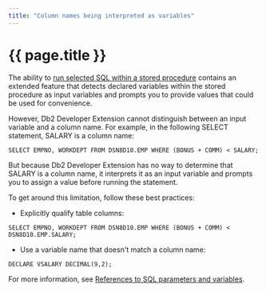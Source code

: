 ```yaml
---
title: "Column names being interpreted as variables"
---
```


# {{ page.title }}

The ability to [run selected SQL within a stored procedure]({{site.baseurl}}/docs/working-with-sql/running-sql-from-within-a-stored-procedure) contains an extended feature that detects declared variables within the stored procedure as input variables and prompts you to provide values that could be used for convenience. 

However, Db2 Developer Extension cannot distinguish between an input variable and a column name. For example, in the following SELECT statement, SALARY is a column name:

```
SELECT EMPNO, WORKDEPT FROM DSN8D10.EMP WHERE (BONUS + COMM) < SALARY;
```

But because Db2 Developer Extension has no way to determine that SALARY is a column name, it interprets it as an input variable and prompts you to assign a value before running the statement. 

To get around this limitation, follow these best practices:

- Explicitly qualify table columns:

```
SELECT EMPNO, WORKDEPT FROM DSN8D10.EMP WHERE (BONUS + COMM) < DSN8D10.EMP.SALARY;
```

- Use a variable name that doesn't match a column name:

 ```
 DECLARE VSALARY DECIMAL(9,2);
 ```

For more information, see [References to SQL parameters and variables](https://www.ibm.com/docs/en/db2-for-zos/13?topic=pl-references-sql-parameters-variables).

